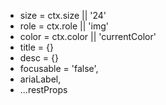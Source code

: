 - size = ctx.size || '24'
- role = ctx.role || 'img'
- color = ctx.color || 'currentColor'
- title = {}
- desc = {}
- focusable = 'false',
- ariaLabel,
- ...restProps
